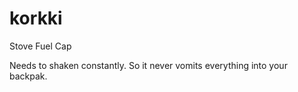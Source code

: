 # korkki
Stove Fuel Cap

Needs to shaken constantly. So it never vomits everything into your backpak. 
